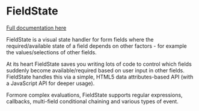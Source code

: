 # FieldState

[Full documentation here](https://mitya.uk/projects/fieldstate)

FieldState is a visual state handler for form fields where the required/available state of a field depends on other factors - for example the values/selections of other fields.

At its heart FieldState saves you writing lots of code to control which fields suddenly become available/required based on user input in other fields. FieldState handles this via a simple, HTML5 data attributes-based API (with a JavaScript API for deeper usage).

Formore complex evaluations, FieldState supports regular expressions, callbacks, multi-field conditional chaining and various types of event.
